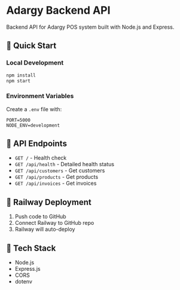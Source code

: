 # Adargy Backend API

Backend API for Adargy POS system built with Node.js and Express.

## 🚀 Quick Start

### Local Development
```bash
npm install
npm start
```

### Environment Variables
Create a `.env` file with:
```
PORT=5000
NODE_ENV=development
```

## 📡 API Endpoints

- `GET /` - Health check
- `GET /api/health` - Detailed health status
- `GET /api/customers` - Get customers
- `GET /api/products` - Get products
- `GET /api/invoices` - Get invoices

## 🚂 Railway Deployment

1. Push code to GitHub
2. Connect Railway to GitHub repo
3. Railway will auto-deploy

## 🔧 Tech Stack

- Node.js
- Express.js
- CORS
- dotenv 